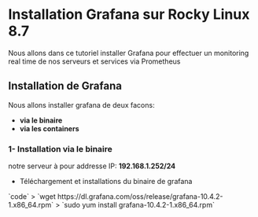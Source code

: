 # Installation Grafana sur Rocky Linux 8.7

Nous allons dans ce tutoriel installer Grafana pour effectuer un monitoring real time de nos serveurs et services via Prometheus

## Installation de Grafana

Nous allons installer grafana de deux facons:

- **via le binaire**
- **via les containers**

### 1- Installation via le binaire

notre serveur à pour addresse IP: **192.168.1.252/24**
<ul>
  <li>Téléchargement et installations du binaire de grafana</li>
</ul>
`code`
> `wget https://dl.grafana.com/oss/release/grafana-10.4.2-1.x86_64.rpm`
> `sudo yum install grafana-10.4.2-1.x86_64.rpm`



